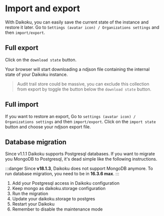 # Import and export

With Daikoku, you can easily save the current state of the instance and restore it later. Go to `Settings (avatar icon) / Organizations settings` and then `import/export`.

## Full export

Click on the `download state` button.

Your browser will start downloading a ndjson file containing the internal state of your Daikoku instance.

> Audit trail store could be massive, you can exclude this collection from export by toggle the button below the `download state` button.

## Full import

If you want to restore an export, Go to `settings (avatar icon) / Organizations settings` and then `import/export`.  Click on the `import state` button and choose your ndjson export file.

## Database migration

Since v1.1.1 Daikoku supports Postgresql databases. If you want to migrate you MongoDB to Postgresql, it's dead simple like the following instructions.

:::danger
Since **v18.1.3**, Daikoku does not support MongoDB anymore. To run database migration, you need to be in **16.3.6 max**.
:::

  1. Add your Postgresql access in Daikoku configuration
  2. Keep mongo as daikoku.storage configuration
  3. Run the migration
  4. Update your daikoku.storage to postgres
  5. Restart your Daikoku
  6. Remember to disable the maintenance mode
